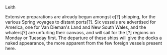   Leith  Extensive preparations are already begun amongst e[?] shipping, for the various Spring voyages to distant ports[?]. Six vessels are advertised for America, one for Van Dieman's Land and New South Wales, and the whalers[?] are unfurling their canvass, and will sail for the [?] regions on Monday or Tuesday first. The departure of these ships will give the docks a naked appearance, the more apparent from the few foreign vessels present here.